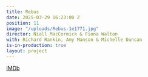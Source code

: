 ```yaml
---
title: Rebus
date: 2025-03-29 16:23:00 Z
position: 11
image: "/uploads/Rebus-1e1771.jpg"
director: Niall MacCormick & Fiona Walton
with: Richard Rankin, Amy Manson & Michelle Duncan
is-in-production: true
layout: project
---
```


[IMDb](http://www.imdb.com/title/tt11116780/?ref_=ttfc_fc_tt)